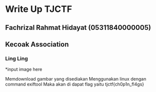 # Write Up TJCTF 
## Fachrizal Rahmat Hidayat (05311840000005)
## Kecoak Association

### Ling Ling
*input image here

Memdownload gambar yang disediakan
Menggunakan linux dengan command exiftool 
Maka akan di dapat flag yaitu tjctf{ch0p1n_fl4gs}

